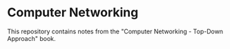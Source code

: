 # Computer Networking

This repository contains notes from the "Computer Networking - Top-Down Approach" book.